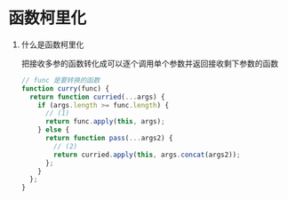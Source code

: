 # 函数柯里化

1. 什么是函数柯里化

   把接收多参的函数转化成可以逐个调用单个参数并返回接收剩下参数的函数

   ```js
   // func 是要转换的函数
   function curry(func) {
     return function curried(...args) {
       if (args.length >= func.length) {
         // (1)
         return func.apply(this, args);
       } else {
         return function pass(...args2) {
           // (2)
           return curried.apply(this, args.concat(args2));
         };
       }
     };
   }
   ```
